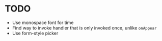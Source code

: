 # TODO

- Use monospace font for time
- Find way to invoke handler that is only invoked once, unlike `onAppear`
- Use form-style picker
